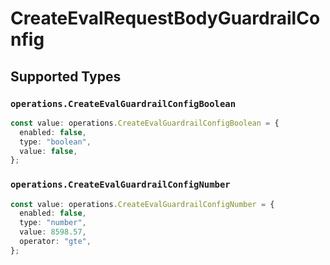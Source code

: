 # CreateEvalRequestBodyGuardrailConfig


## Supported Types

### `operations.CreateEvalGuardrailConfigBoolean`

```typescript
const value: operations.CreateEvalGuardrailConfigBoolean = {
  enabled: false,
  type: "boolean",
  value: false,
};
```

### `operations.CreateEvalGuardrailConfigNumber`

```typescript
const value: operations.CreateEvalGuardrailConfigNumber = {
  enabled: false,
  type: "number",
  value: 8598.57,
  operator: "gte",
};
```

